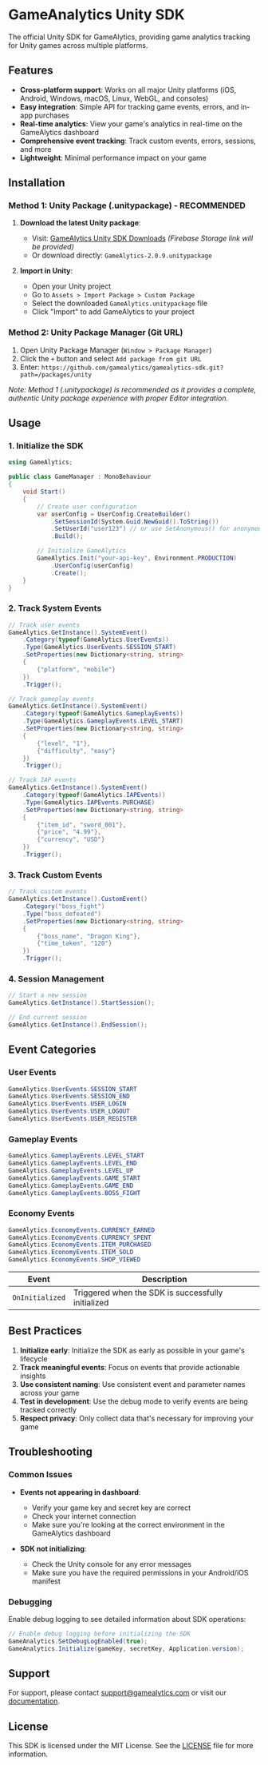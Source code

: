 # GameAnalytics Unity SDK

The official Unity SDK for GameAlytics, providing game analytics tracking for Unity games across multiple platforms.

## Features

- **Cross-platform support**: Works on all major Unity platforms (iOS, Android, Windows, macOS, Linux, WebGL, and consoles)
- **Easy integration**: Simple API for tracking game events, errors, and in-app purchases
- **Real-time analytics**: View your game's analytics in real-time on the GameAlytics dashboard
- **Comprehensive event tracking**: Track custom events, errors, sessions, and more
- **Lightweight**: Minimal performance impact on your game

## Installation

### Method 1: Unity Package (.unitypackage) - **RECOMMENDED**

1. **Download the latest Unity package**:
   - Visit: [GameAlytics Unity SDK Downloads](https://firebase.google.com/docs/storage) *(Firebase Storage link will be provided)*
   - Or download directly: `GameAlytics-2.0.9.unitypackage`

2. **Import in Unity**:
   - Open your Unity project
   - Go to `Assets > Import Package > Custom Package`
   - Select the downloaded `GameAlytics.unitypackage` file
   - Click "Import" to add GameAlytics to your project

### Method 2: Unity Package Manager (Git URL)

1. Open Unity Package Manager (`Window > Package Manager`)
2. Click the `+` button and select `Add package from git URL`
3. Enter: `https://github.com/gamealytics/gamealytics-sdk.git?path=/packages/unity`

*Note: Method 1 (.unitypackage) is recommended as it provides a complete, authentic Unity package experience with proper Editor integration.*

## Usage

### 1. Initialize the SDK

```csharp
using GameAlytics;

public class GameManager : MonoBehaviour
{
    void Start()
    {
        // Create user configuration
        var userConfig = UserConfig.CreateBuilder()
            .SetSessionId(System.Guid.NewGuid().ToString())
            .SetUserId("user123") // or use SetAnonymous() for anonymous users
            .Build();

        // Initialize GameAlytics
        GameAlytics.Init("your-api-key", Environment.PRODUCTION)
            .UserConfig(userConfig)
            .Create();
    }
}
```

### 2. Track System Events

```csharp
// Track user events
GameAlytics.GetInstance().SystemEvent()
    .Category(typeof(GameAlytics.UserEvents))
    .Type(GameAlytics.UserEvents.SESSION_START)
    .SetProperties(new Dictionary<string, string> 
    {
        {"platform", "mobile"}
    })
    .Trigger();

// Track gameplay events
GameAlytics.GetInstance().SystemEvent()
    .Category(typeof(GameAlytics.GameplayEvents))
    .Type(GameAlytics.GameplayEvents.LEVEL_START)
    .SetProperties(new Dictionary<string, string>
    {
        {"level", "1"},
        {"difficulty", "easy"}
    })
    .Trigger();

// Track IAP events
GameAlytics.GetInstance().SystemEvent()
    .Category(typeof(GameAlytics.IAPEvents))
    .Type(GameAlytics.IAPEvents.PURCHASE)
    .SetProperties(new Dictionary<string, string>
    {
        {"item_id", "sword_001"},
        {"price", "4.99"},
        {"currency", "USD"}
    })
    .Trigger();
```

### 3. Track Custom Events

```csharp
// Track custom events
GameAlytics.GetInstance().CustomEvent()
    .Category("boss_fight")
    .Type("boss_defeated")
    .SetProperties(new Dictionary<string, string>
    {
        {"boss_name", "Dragon King"},
        {"time_taken", "120"}
    })
    .Trigger();
```

### 4. Session Management

```csharp
// Start a new session
GameAlytics.GetInstance().StartSession();

// End current session
GameAlytics.GetInstance().EndSession();
```

## Event Categories

### User Events
```csharp
GameAlytics.UserEvents.SESSION_START
GameAlytics.UserEvents.SESSION_END
GameAlytics.UserEvents.USER_LOGIN
GameAlytics.UserEvents.USER_LOGOUT
GameAlytics.UserEvents.USER_REGISTER
```

### Gameplay Events
```csharp
GameAlytics.GameplayEvents.LEVEL_START
GameAlytics.GameplayEvents.LEVEL_END
GameAlytics.GameplayEvents.LEVEL_UP
GameAlytics.GameplayEvents.GAME_START
GameAlytics.GameplayEvents.GAME_END
GameAlytics.GameplayEvents.BOSS_FIGHT
```

### Economy Events
```csharp
GameAlytics.EconomyEvents.CURRENCY_EARNED
GameAlytics.EconomyEvents.CURRENCY_SPENT
GameAlytics.EconomyEvents.ITEM_PURCHASED
GameAlytics.EconomyEvents.ITEM_SOLD
GameAlytics.EconomyEvents.SHOP_VIEWED
```

| Event | Description |
|-------|-------------|
| `OnInitialized` | Triggered when the SDK is successfully initialized |

## Best Practices

1. **Initialize early**: Initialize the SDK as early as possible in your game's lifecycle
2. **Track meaningful events**: Focus on events that provide actionable insights
3. **Use consistent naming**: Use consistent event and parameter names across your game
4. **Test in development**: Use the debug mode to verify events are being tracked correctly
5. **Respect privacy**: Only collect data that's necessary for improving your game

## Troubleshooting

### Common Issues

- **Events not appearing in dashboard**:
  - Verify your game key and secret key are correct
  - Check your internet connection
  - Make sure you're looking at the correct environment in the GameAlytics dashboard

- **SDK not initializing**:
  - Check the Unity console for any error messages
  - Make sure you have the required permissions in your Android/iOS manifest

### Debugging

Enable debug logging to see detailed information about SDK operations:

```csharp
// Enable debug logging before initializing the SDK
GameAnalytics.SetDebugLogEnabled(true);
GameAnalytics.Initialize(gameKey, secretKey, Application.version);
```

## Support

For support, please contact support@gamealytics.com or visit our [documentation](https://docs.gamealytics.com).

## License

This SDK is licensed under the MIT License. See the [LICENSE](LICENSE) file for more information.
